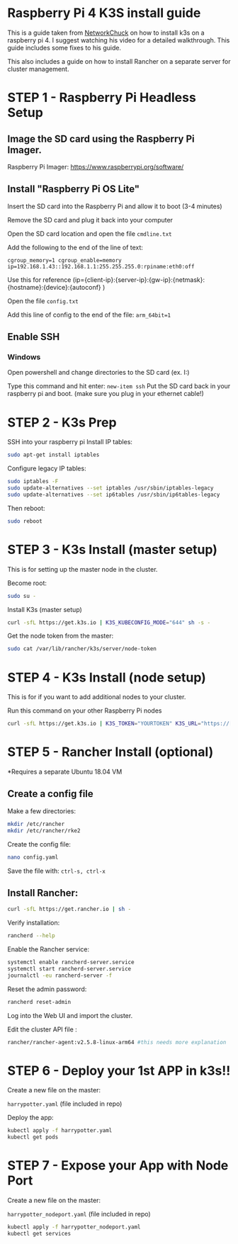# Raspberry Pi 4 K3S install guide

This is a guide taken from [NetworkChuck](https://www.youtube.com/watch?v=X9fSMGkjtug&t=1183s&ab_channel=NetworkChuck) on how to install k3s on a raspberry pi 4. I suggest watching his video for a detailed walkthrough. This guide includes some fixes to his guide.

This also includes a guide on how to install Rancher on a separate server for cluster management.

# STEP 1 - Raspberry Pi Headless Setup
## Image the SD card using the Raspberry Pi Imager.
Raspberry Pi Imager: https://www.raspberrypi.org/software/

## Install "Raspberry Pi OS Lite"

Insert the SD card into the Raspberry Pi and allow it to boot (3-4 minutes)

Remove the SD card and plug it back into your computer

Open the SD card location and open the file `cmdline.txt`

Add the following to the end of the line of text:

`cgroup_memory=1 cgroup_enable=memory ip=192.168.1.43::192.168.1.1:255.255.255.0:rpiname:eth0:off`

Use this for reference (ip={client-ip}:{server-ip}:{gw-ip}:{netmask}:{hostname}:{device}:{autoconf} )

Open the file `config.txt`

Add this line of config to the end of the file:
`arm_64bit=1`

## Enable SSH
### Windows
Open powershell and change directories to the SD card (ex. I:)

Type this command and hit enter: 
`new-item ssh`
Put the SD card back in your raspberry pi and boot. (make sure you plug in your ethernet cable!)


# STEP 2 - K3s Prep

SSH into your raspberry pi
Install IP tables:
```bash
sudo apt-get install iptables
```
Configure legacy IP tables:
````bash
sudo iptables -F
sudo update-alternatives --set iptables /usr/sbin/iptables-legacy
sudo update-alternatives --set ip6tables /usr/sbin/ip6tables-legacy
````
Then reboot:
````bash
sudo reboot
````

# STEP 3 - K3s Install (master setup)
This is for setting up the master node in the cluster.

Become root:
````bash
sudo su -
````
Install K3s (master setup)
````bash
curl -sfL https://get.k3s.io | K3S_KUBECONFIG_MODE="644" sh -s -
````
Get the node token from the master:
````bash
sudo cat /var/lib/rancher/k3s/server/node-token
````

# STEP 4 - K3s Install (node setup)
This is for if you want to add additional nodes to your cluster.

Run this command on your other Raspberry Pi nodes
````bash
curl -sfL https://get.k3s.io | K3S_TOKEN="YOURTOKEN" K3S_URL="https://[your server]:6443" K3S_NODE_NAME="servername" sh -
````

# STEP 5 - Rancher Install (optional)

*Requires a separate Ubuntu 18.04 VM



## Create a config file
Make a few directories:
````bash
mkdir /etc/rancher
mkdir /etc/rancher/rke2
````
Create the config file:
````bash
nano config.yaml
````

Save the file with: `ctrl-s, ctrl-x`

## Install Rancher:
````bash
curl -sfL https://get.rancher.io | sh - 
````
Verify installation:
````bash
rancherd --help
````
Enable the Rancher service:
````bash
systemctl enable rancherd-server.service
systemctl start rancherd-server.service
journalctl -eu rancherd-server -f
````
Reset the admin password:
````bash
rancherd reset-admin
````
Log into the Web UI and import the cluster.

Edit the cluster API file :
````bash
rancher/rancher-agent:v2.5.8-linux-arm64 #this needs more explanation
````


# STEP 6 - Deploy your 1st APP in k3s!!

Create a new file on the master: 

`harrypotter.yaml` (file included in repo)

Deploy the app:
````bash
kubectl apply -f harrypotter.yaml
kubectl get pods
````
# STEP 7 - Expose your App with Node Port
Create a new file on the master:

`harrypotter_nodeport.yaml` (file included in repo)
````bash
kubectl apply -f harrypotter_nodeport.yaml
kubectl get services
````
